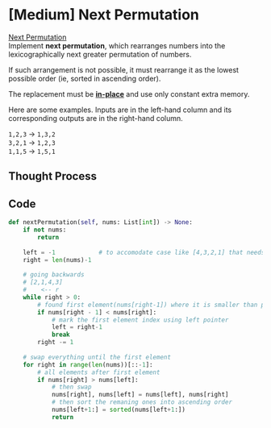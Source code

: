 # \[Medium\] Next Permutation

[Next Permutation](https://leetcode.com/problems/next-permutation/)  
Implement **next permutation**, which rearranges numbers into the lexicographically next greater permutation of numbers.

If such arrangement is not possible, it must rearrange it as the lowest possible order \(ie, sorted in ascending order\).

The replacement must be [**in-place**](http://en.wikipedia.org/wiki/In-place_algorithm) and use only constant extra memory.

Here are some examples. Inputs are in the left-hand column and its corresponding outputs are in the right-hand column.

`1,2,3` → `1,3,2`  
`3,2,1` → `1,2,3`  
`1,1,5` → `1,5,1`

## Thought Process

## Code

```python
def nextPermutation(self, nums: List[int]) -> None:
    if not nums:
        return
        
    left = -1            # to accomodate case like [4,3,2,1] that needs to be reversed entirely.
    right = len(nums)-1
    
    # going backwards
    # [2,1,4,3]
    #    <-- r    
    while right > 0:
        # found first element(nums[right-1]) where it is smaller than prev one(nums[right])
        if nums[right - 1] < nums[right]:
            # mark the first element index using left pointer
            left = right-1
            break
        right -= 1
    
    # swap everything until the first element
    for right in range(len(nums))[::-1]:
        # all elements after first element
        if nums[right] > nums[left]:
            # then swap
            nums[right], nums[left] = nums[left], nums[right]
            # then sort the remaning ones into ascending order
            nums[left+1:] = sorted(nums[left+1:])
            return
    
```

